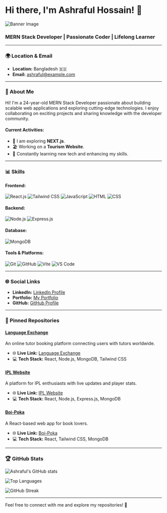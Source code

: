 # Hi there, I'm Ashraful Hossain! 👋

![Banner Image](https://via.placeholder.com/1200x300.png?text=Welcome+to+Ashraful's+GitHub+Profile)

### MERN Stack Developer | Passionate Coder | Lifelong Learner

---

### 🌍 Location & Email
- **Location:** Bangladesh 🇧🇩
- **Email:** [ashraful@example.com](mailto:ashraful@example.com)

---

### 🔧 About Me
Hi! I'm a 24-year-old MERN Stack Developer passionate about building scalable web applications and exploring cutting-edge technologies. I enjoy collaborating on exciting projects and sharing knowledge with the developer community.

#### Current Activities:
- 🌟 I am exploring **NEXT.js**.
- 🏖️ Working on a **Tourism Website**.
- 📖 Constantly learning new tech and enhancing my skills.

---

### 📊 Skills

#### Frontend:
![React.js](https://img.shields.io/badge/React-61DAFB?style=for-the-badge&logo=react&logoColor=black)
![Tailwind CSS](https://img.shields.io/badge/Tailwind%20CSS-38B2AC?style=for-the-badge&logo=tailwind-css&logoColor=white)
![JavaScript](https://img.shields.io/badge/JavaScript-F7DF1E?style=for-the-badge&logo=javascript&logoColor=black)
![HTML](https://img.shields.io/badge/HTML-E34F26?style=for-the-badge&logo=html5&logoColor=white)
![CSS](https://img.shields.io/badge/CSS-1572B6?style=for-the-badge&logo=css3&logoColor=white)

#### Backend:
![Node.js](https://img.shields.io/badge/Node.js-339933?style=for-the-badge&logo=node.js&logoColor=white)
![Express.js](https://img.shields.io/badge/Express.js-000000?style=for-the-badge&logo=express&logoColor=white)

#### Database:
![MongoDB](https://img.shields.io/badge/MongoDB-47A248?style=for-the-badge&logo=mongodb&logoColor=white)

#### Tools & Platforms:
![Git](https://img.shields.io/badge/Git-F05032?style=for-the-badge&logo=git&logoColor=white)
![GitHub](https://img.shields.io/badge/GitHub-181717?style=for-the-badge&logo=github&logoColor=white)
![Vite](https://img.shields.io/badge/Vite-646CFF?style=for-the-badge&logo=vite&logoColor=white)
![VS Code](https://img.shields.io/badge/VS%20Code-007ACC?style=for-the-badge&logo=visual-studio-code&logoColor=white)

---

### 🌐 Social Links
- **LinkedIn:** [LinkedIn Profile](https://linkedin.com/in/ashrafulhossain)
- **Portfolio:** [My Portfolio](https://profile-readme-generator.com)
- **GitHub:** [GitHub Profile](https://github.com/ashrafulhossain)

---

### 📌 Pinned Repositories

#### [Language Exchange](https://github.com/ashrafulhossain/language-exchange)
An online tutor booking platform connecting users with tutors worldwide.
- 🌐 **Live Link:** [Language Exchange](https://language-exchange.example.com)
- 💻 **Tech Stack:** React, Node.js, MongoDB, Tailwind CSS

#### [IPL Website](https://github.com/ashrafulhossain/ipl-website)
A platform for IPL enthusiasts with live updates and player stats.
- 🌐 **Live Link:** [IPL Website](https://ipl-website.example.com)
- 💻 **Tech Stack:** React, Node.js, Express.js, MongoDB

#### [Boi-Poka](https://github.com/ashrafulhossain/boi-poka)
A React-based web app for book lovers.
- 🌐 **Live Link:** [Boi-Poka](https://boi-poka.example.com)
- 💻 **Tech Stack:** React, Tailwind CSS, MongoDB

---

### 🏆 GitHub Stats
![Ashraful's GitHub stats](https://github-readme-stats.vercel.app/api?username=ashrafulhossain&show_icons=true&theme=radical)

![Top Languages](https://github-readme-stats.vercel.app/api/top-langs/?username=ashrafulhossain&layout=compact&theme=radical)

![GitHub Streak](https://github-readme-streak-stats.herokuapp.com/?user=ashrafulhossain&theme=radical)

---

Feel free to connect with me and explore my repositories! 🚀
